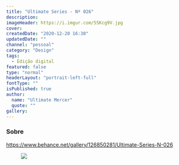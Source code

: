 ```yaml
---
title: "Ultimate Series - Nº 026"
description:
imageHeader: https://i.imgur.com/55Kcg9V.jpg
cover:
createdDate: "2020-12-20 16:30"
updatedDate: ""
channel: "pessoal"
category: "Design"
tags:
  - Edição digital
featured: false
type: "normal"
headerLayout: "portrait-left-full"
fontType: ""
isPublished: true
author:
  name: "Ultimate Mercer"
  quote: ""
gallery:
---
```


### Sobre

https://www.behance.net/gallery/126850281/Ultimate-Series-N-026

<figure>
<img src="https://i.imgur.com/55Kcg9V.jpg" class="img-fluid mx-auto d-block">
</figure>
